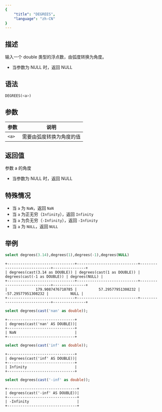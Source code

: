 ```yaml
---
{
    "title": "DEGREES",
    "language": "zh-CN"
}
---
```


## 描述

输入一个 double 类型的浮点数，由弧度转换为角度。

- 当参数为 NULL 时，返回 NULL

## 语法

```sql
DEGREES(<a>)
```

## 参数

| 参数 | 说明 |
| -- | -- |
| `<a>` | 需要由弧度转换为角度的值 |

## 返回值

参数 a 的角度

- 当参数为 NULL 时，返回 NULL

## 特殊情况
- 当 `a` 为 `NaN`，返回 `NaN`
- 当 `a` 为正无穷（`Infinity`），返回 `Infinity`
- 当 `a` 为负无穷（`-Infinity`），返回 `-Infinity`
- 当 `a` 为 `NULL`，返回 `NULL`

## 举例

```sql
select degrees(3.14),degrees(1),degrees(-1),degrees(NULL)
```

```text
+-------------------------------+----------------------------+-----------------------------+---------------+
| degrees(cast(3.14 as DOUBLE)) | degrees(cast(1 as DOUBLE)) | degrees(cast(-1 as DOUBLE)) | degrees(NULL) |
+-------------------------------+----------------------------+-----------------------------+---------------+
|             179.9087476710785 |          57.29577951308232 |          -57.29577951308232 |          NULL |
+-------------------------------+----------------------------+-----------------------------+---------------+
```

```sql
select degrees(cast('nan' as double));
```

```text
+-------------------------------+
| degrees(cast('nan' AS DOUBLE))|
+-------------------------------+
| NaN                           |
+-------------------------------+
```

```sql
select degrees(cast('inf' as double));
```

```text
+-------------------------------+
| degrees(cast('inf' AS DOUBLE))|
+-------------------------------+
| Infinity                      |
+-------------------------------+
```

```sql
select degrees(cast('-inf' as double));
```

```text
+--------------------------------+
| degrees(cast('-inf' AS DOUBLE))|
+--------------------------------+
| -Infinity                      |
+--------------------------------+
```